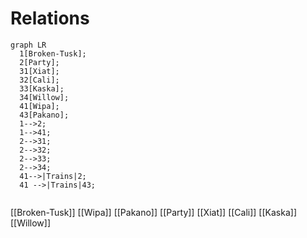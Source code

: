 # Relations
```mermaid
graph LR
  1[Broken-Tusk];
  2[Party];
  31[Xiat];
  32[Cali];
  33[Kaska];
  34[Willow];
  41[Wipa];
  43[Pakano];
  1-->2;
  1-->41;
  2-->31;
  2-->32;
  2-->33;
  2-->34;
  41-->|Trains|2;
  41 -->|Trains|43;
  
```
[[Broken-Tusk]]
[[Wipa]]
[[Pakano]]
[[Party]]
[[Xiat]]
[[Cali]]
[[Kaska]]
[[Willow]]